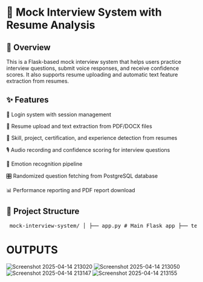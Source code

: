# **🎤 Mock Interview System with Resume Analysis**
## **🌟 Overview**
This is a Flask-based mock interview system that helps users practice interview questions, submit voice responses, and receive confidence scores. It also supports resume uploading and automatic text feature extraction from resumes.

## **✨ Features**
🔐 Login system with session management

📄 Resume upload and text extraction from PDF/DOCX files

🧠 Skill, project, certification, and experience detection from resumes

🎙️ Audio recording and confidence scoring for interview questions

💬 Emotion recognition pipeline 

🎛️ Randomized question fetching from PostgreSQL database

📊 Performance reporting and PDF report download

## **📁 Project Structure**
<pre> mock-interview-system/ │ ├── app.py # Main Flask app ├── templates/ # HTML templates for rendering pages │ ├── login.html │ ├── index.html │ ├── upload_resume.html │ └── report.html │ ├── static/ # Static files │ ├── uploads/ # Uploaded resume files │ └── recordings/ # Audio recordings │ ├── requirements.txt # Python dependencies ├── README.md # Project documentation └── database_setup.sql # (Optional) SQL script for DB table setup </pre>

# **OUTPUTS**
![Screenshot 2025-04-14 213020](https://github.com/user-attachments/assets/832fe67e-90c6-451d-96d4-05893ed15efc)
![Screenshot 2025-04-14 213050](https://github.com/user-attachments/assets/507a91d4-765f-4f1d-8044-0a52efeb43f4)
![Screenshot 2025-04-14 213147](https://github.com/user-attachments/assets/62b6fb6e-d052-47e6-8bec-0e56c0fd20e9)
![Screenshot 2025-04-14 213155](https://github.com/user-attachments/assets/2bf7075c-dccb-4742-b81d-d73d5e26bc98)



